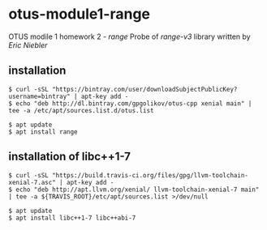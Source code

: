 # otus-module1-range

OTUS modile 1 homework 2 - _range_
Probe of _range-v3_ library written by _Eric Niebler_

## installation
```
$ curl -sSL "https://bintray.com/user/downloadSubjectPublicKey?username=bintray" | apt-key add -
$ echo "deb http://dl.bintray.com/gpgolikov/otus-cpp xenial main" | tee -a /etc/apt/sources.list.d/otus.list

$ apt update
$ apt install range
```

## installation of libc++1-7
```
$ curl -sSL "https://build.travis-ci.org/files/gpg/llvm-toolchain-xenial-7.asc" | apt-key add -
$ echo "deb http://apt.llvm.org/xenial/ llvm-toolchain-xenial-7 main" | tee -a ${TRAVIS_ROOT}/etc/apt/sources.list >/dev/null

$ apt update
$ apt install libc++1-7 libc++abi-7

```
